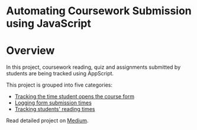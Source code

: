 # Automating Coursework Submission using JavaScript

# Overview
In this project, coursework reading, quiz and assignments submitted by students are being tracked using AppScript.

This project is grouped into five categories:
- [Tracking the time student opens the course form]()
- [Logging form submission times]()
- [Tracking students' reading times]()

Read detailed project on [Medium]().

